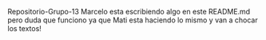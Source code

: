 Repositorio-Grupo-13
Marcelo esta escribiendo algo en este README.md pero duda que funciono ya que Mati esta haciendo lo mismo y van a chocar los textos!